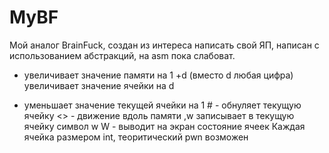 # MyBF
Мой аналог BrainFuck, создан из интереса написать свой ЯП, написан с использованием абстракций, на asm пока слабоват.
+ увеличивает значение памяти на 1
+d (вместо d любая цифра) увеличивает значение ячейки на d
- уменьшает значение текущей ячейки на 1
\# - обнуляет текущую ячейку
 <> - движение вдоль памяти
 ,w записывает в текущую ячейку символ w
W - выводит на экран состояние ячеек
Каждая ячейка размером int, теоритический pwn возможен
